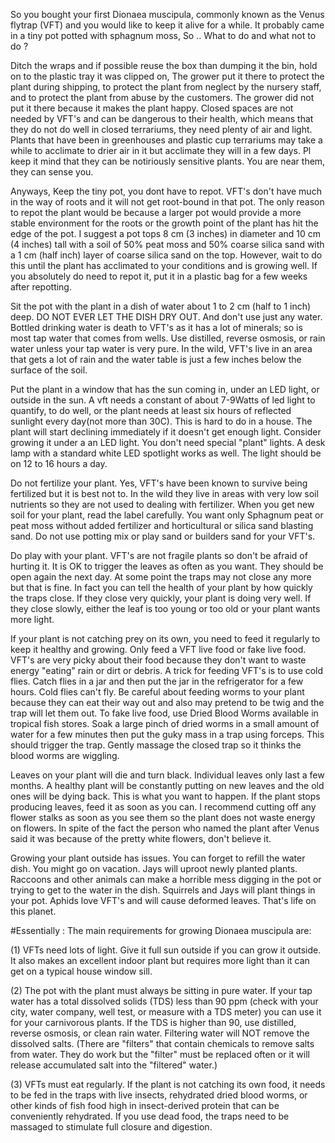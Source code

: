 So you bought your first Dionaea muscipula, commonly known as the Venus flytrap (VFT) and you would like to keep it alive for a while. It probably came in a tiny pot potted with sphagnum moss, 
So .. What to do and what not to do ?

Ditch the wraps and if possible reuse the box than dumping it the bin, hold on to the plastic tray it was clipped on, The grower put it there to protect the plant during shipping, to protect the plant from neglect by the nursery staff, and to protect the plant from abuse by the customers. 
The grower did not put it there because it makes the plant happy. Closed spaces are not needed by VFT's and can be dangerous to their health, which means that they do not do well in closed terrariums, they need plenty of air and light. Plants that have been in greenhouses and plastic cup terrariums may take a while to acclimate to drier air in it but acclimate they will in a few days. Pl keep it mind that they can be notiriously sensitive plants. You are near them, they can sense you.
 
Anyways, 
Keep the tiny pot, you dont have to repot. VFT's don't have much in the way of roots and it will not get root-bound in that pot. The only reason to repot the plant would be because a larger pot would provide a more stable environment for the roots or the growth point of the plant has hit the edge of the pot. I suggest a pot tops 8 cm (3 inches) in diameter and 10 cm (4 inches) tall with a soil of 50% peat moss and 50% coarse silica sand with a 1 cm (half inch) layer of coarse silica sand on the top. However, wait to do this until the plant has acclimated to your conditions and is growing well. If you absolutely do need to repot it, put it in a plastic bag for a few weeks after repotting.
 
Sit the pot with the plant in a dish of water about 1 to 2 cm (half to 1 inch) deep. DO NOT EVER LET THE DISH DRY OUT. And don't use just any water. Bottled drinking water is death to VFT's as it has a lot of minerals; so is most tap water that comes from wells. Use distilled, reverse osmosis, or rain water unless your tap water is very pure. In the wild, VFT's live in an area that gets a lot of rain and the water table is just a few inches below the surface of the soil.
 
Put the plant in a window that has the sun coming in, under an LED light, or outside in the sun. A vft needs a constant of about 7-9Watts of led light to quantify, to do well, or the plant needs at least six hours of reflected sunlight every day(not more than 30C). This is hard to do in a house. The plant will start declining immediately if it doesn't get enough light. Consider growing it under a an LED light. You don't need special "plant" lights. A desk lamp with a standard white LED spotlight works as well. The light should be on 12 to 16 hours a day. 
 
Do not fertilize your plant. Yes, VFT's have been known to survive being fertilized but it is best not to. In the wild they live in areas with very low soil nutrients so they are not used to dealing with fertilizer. When you get new soil for your plant, read the label carefully. You want only Sphagnum peat or peat moss without added fertilizer and horticultural or silica sand blasting sand. Do not use potting mix or play sand or builders sand for your VFT's.
 
Do play with your plant. VFT's are not fragile plants so don't be afraid of hurting it. It is OK to trigger the leaves as often as you want. They should be open again the next day. At some point the traps may not close any more but that is fine. In fact you can tell the health of your plant by how quickly the traps close. If they close very quickly, your plant is doing very well. If they close slowly, either the leaf is too young or too old or your plant wants more light.
 
If your plant is not catching prey on its own, you need to feed it regularly to keep it healthy and growing. Only feed a VFT live food or fake live food. VFT's are very picky about their food because they don't want to waste energy "eating" rain or dirt or debris. A trick for feeding VFT's is to use cold flies. Catch flies in a jar and then put the jar in the refrigerator for a few hours. Cold flies can't fly. Be careful about feeding worms to your plant because they can eat their way out and also may pretend to be twig and the trap will let them out. To fake live food, use Dried Blood Worms available in tropical fish stores. Soak a large pinch of dried worms in a small amount of water for a few minutes then put the guky mass in a trap using forceps. This should trigger the trap. Gently massage the closed trap so it thinks the blood worms are wiggling.
 
Leaves on your plant will die and turn black. Individual leaves only last a few months. A healthy plant will be constantly putting on new leaves and the old ones will be dying back. This is what you want to happen. If the plant stops producing leaves, feed it as soon as you can. I recommend cutting off any flower stalks as soon as you see them so the plant does not waste energy on flowers. In spite of the fact the person who named the plant after Venus said it was because of the pretty white flowers, don't believe it.
 
Growing your plant outside has issues. You can forget to refill the water dish. You might go on vacation. Jays will uproot newly planted plants. Raccoons and other animals can make a horrible mess digging in the pot or trying to get to the water in the dish. Squirrels and Jays will plant things in your pot. Aphids love VFT's and will cause deformed leaves. That's life on this planet.
 
 
#Essentially :
 The main requirements for growing Dionaea muscipula are:

(1) VFTs need lots of light. Give it full sun outside if you can grow it outside. It also makes an excellent indoor plant but requires more light than it can get on a typical house window sill.  

(2) The pot with the plant must always be sitting in pure water. If your tap water has a total dissolved solids (TDS) less than 90 ppm (check with your city, water company, well test, or measure with a TDS meter) you can use it for your carnivorous plants. If the TDS is higher than 90, use distilled, reverse osmosis, or clean rain water. Filtering water will NOT remove the dissolved salts. (There are "filters" that contain chemicals to remove salts from water.  They do work but the "filter" must be replaced often or it will release accumulated salt into the "filtered" water.)

(3) VFTs must eat regularly. If the plant is not catching its own food, it needs to be fed in the traps with live insects, rehydrated dried blood worms, or other kinds of fish food high in insect-derived protein that can be conveniently rehydrated. If you use dead food, the traps need to be massaged to stimulate full closure and digestion.
